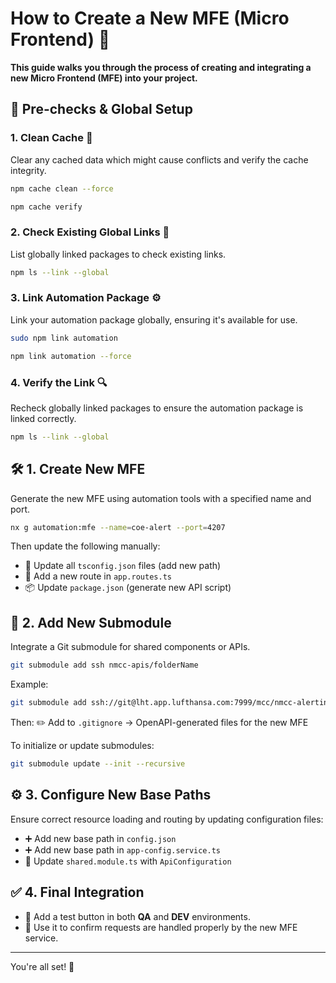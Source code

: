 # How to Create a New MFE (Micro Frontend) 🧱

**This guide walks you through the process of creating and integrating a new Micro Frontend (MFE) into your project.**

## 🔄 Pre-checks & Global Setup

### 1. Clean Cache 🧹

Clear any cached data which might cause conflicts and verify the cache integrity.

```bash
npm cache clean --force
```

```bash
npm cache verify
```

### 2. Check Existing Global Links 🔗

List globally linked packages to check existing links.

```bash
npm ls --link --global
```

### 3. Link Automation Package ⚙️

Link your automation package globally, ensuring it's available for use.

```bash
sudo npm link automation
```

```bash
npm link automation --force
```

### 4. Verify the Link 🔍

Recheck globally linked packages to ensure the automation package is linked correctly.

```bash
npm ls --link --global
```

## 🛠️ 1. Create New MFE

Generate the new MFE using automation tools with a specified name and port.

```bash
nx g automation:mfe --name=coe-alert --port=4207
```

Then update the following manually:

- 🧭 Update all `tsconfig.json` files (add new path)
- 🚏 Add a new route in `app.routes.ts`
- 📦 Update `package.json` (generate new API script)

## 📁 2. Add New Submodule

Integrate a Git submodule for shared components or APIs.

```bash
git submodule add ssh nmcc-apis/folderName
```

Example:

```bash
git submodule add ssh://git@lht.app.lufthansa.com:7999/mcc/nmcc-alerting-api.git nmcc-apis/nmcc-alerting-api
```

Then: ✏️ Add to `.gitignore` → OpenAPI-generated files for the new MFE

To initialize or update submodules:

```bash
git submodule update --init --recursive
```

## ⚙️ 3. Configure New Base Paths

Ensure correct resource loading and routing by updating configuration files:

- ➕ Add new base path in `config.json`
- ➕ Add new base path in `app-config.service.ts`
- 🧩 Update `shared.module.ts` with `ApiConfiguration`

## ✅ 4. Final Integration

- 🧪 Add a test button in both **QA** and **DEV** environments.
- 🔁 Use it to confirm requests are handled properly by the new MFE service.

---

You're all set! 🚀
